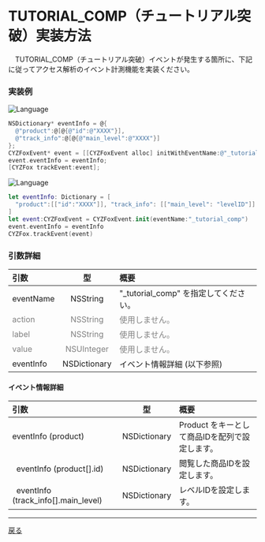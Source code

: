 #	TUTORIAL_COMP（チュートリアル突破）実装方法

　TUTORIAL_COMP（チュートリアル突破）イベントが発生する箇所に、下記に従ってアクセス解析のイベント計測機能を実装ください。

### 実装例

![Language](http://img.shields.io/badge/language-Objective–C-blue.svg?style=flat)
```objective-c
NSDictionary* eventInfo = @{
  @"product":@[@{@"id":@"XXXX"}],
  @"track_info":@[@{@"main_level":@"XXXX"}]
};
CYZFoxEvent* event = [[CYZFoxEvent alloc] initWithEventName:@"_tutorial_comp"];
event.eventInfo = eventInfo;
[CYZFox trackEvent:event];
```

![Language](https://img.shields.io/badge/language-Swift-orange.svg?style=flat)
```Swift
let eventInfo: Dictionary = [
  "product":[["id":"XXXX"]], "track_info": [["main_level": "levelID"]]
]
let event:CYZFoxEvent = CYZFoxEvent.init(eventName:"_tutorial_comp")
event.eventInfo = eventInfo
CYZFox.trackEvent(event)
```

### 引数詳細

| 引数 | 型 | 概要 |
|:----------|:-----------:|:------------|
|eventName|NSString|"\_tutorial\_comp" を指定してください。|
|<span style="color:grey">action|<span style="color:grey">NSString|<span style="color:grey">使用しません。|
|<span style="color:grey">label|<span style="color:grey">NSString|<span style="color:grey">使用しません。|
|<span style="color:grey">value|<span style="color:grey">NSUInteger|<span style="color:grey">使用しません。|
|eventInfo|NSDictionary|イベント情報詳細 (以下参照)|

#### イベント情報詳細

| 引数 | 型 | 概要 |
|:----------|:-----------:|:------------|
|eventInfo (product)|NSDictionary|Product をキーとして商品IDを配列で設定します。
|&nbsp;&nbsp;eventInfo (product[].id)|NSDictionary|閲覧した商品IDを設定します。|
|&nbsp;&nbsp;eventInfo (track_info[].main_level)|NSDictionary|レベルIDを設定します。|

---
[戻る](/lang/ja/doc/fox_engagement/README.md)
